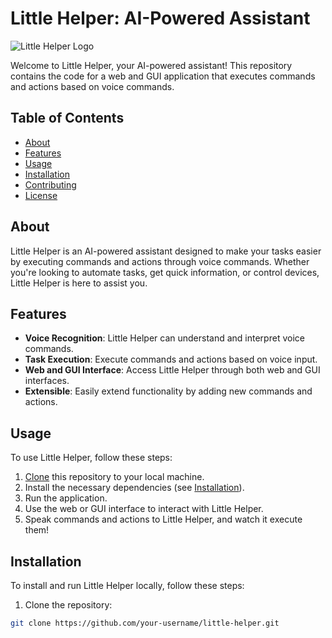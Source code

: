 # Little Helper: AI-Powered Assistant

![Little Helper Logo](https://example.com/little_helper_logo.png)

Welcome to Little Helper, your AI-powered assistant! This repository contains the code for a web and GUI application that executes commands and actions based on voice commands.

## Table of Contents

- [About](#about)
- [Features](#features)
- [Usage](#usage)
- [Installation](#installation)
- [Contributing](#contributing)
- [License](#license)

## About

Little Helper is an AI-powered assistant designed to make your tasks easier by executing commands and actions through voice commands. Whether you're looking to automate tasks, get quick information, or control devices, Little Helper is here to assist you.

## Features

- **Voice Recognition**: Little Helper can understand and interpret voice commands.
- **Task Execution**: Execute commands and actions based on voice input.
- **Web and GUI Interface**: Access Little Helper through both web and GUI interfaces.
- **Extensible**: Easily extend functionality by adding new commands and actions.

## Usage

To use Little Helper, follow these steps:

1. [Clone](https://help.github.com/en/github/creating-cloning-and-archiving-repositories/cloning-a-repository) this repository to your local machine.
2. Install the necessary dependencies (see [Installation](#installation)).
3. Run the application.
4. Use the web or GUI interface to interact with Little Helper.
5. Speak commands and actions to Little Helper, and watch it execute them!

## Installation

To install and run Little Helper locally, follow these steps:

1. Clone the repository:

```bash
git clone https://github.com/your-username/little-helper.git
